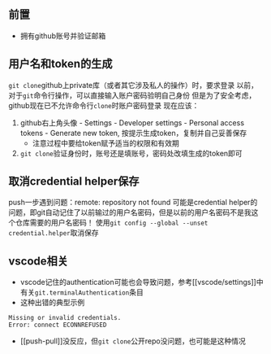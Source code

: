 ## 前置
- 拥有github账号并验证邮箱
## 用户名和token的生成
`git clone`github上private库（或者其它涉及私人的操作）时，要求登录
以前，对于`git`命令行操作，可以直接输入账户密码验明自己身份
但是为了安全考虑，github现在已不允许命令行`clone`时账户密码登录
现在应该：
1. github右上角头像 - Settings - Developer settings - Personal access tokens - Generate new token, 按提示生成token，复制并自己妥善保存
    - 注意过程中要给token赋予适当的权限和有效期
2. `git clone`验证身份时，账号还是填账号，密码处改填生成的token即可
## 取消credential helper保存
push一步遇到问题：remote: repository not found
可能是credential helper的问题，即git自动记住了以前输过的用户名密码，但是以前的用户名密码不是我这个仓库需要的用户名密码！
使用`git config --global --unset credential.helper`取消保存
## vscode相关
- vscode记住的authentication可能也会导致问题，参考[[vscode/settings]]中有关`git.terminalAuthentication`条目
- 这种出错的典型示例
```text
Missing or invalid credentials.
Error: connect ECONNREFUSED
```
- [[push-pull]]没反应，但`git clone`公开repo没问题，也可能是这种情况
